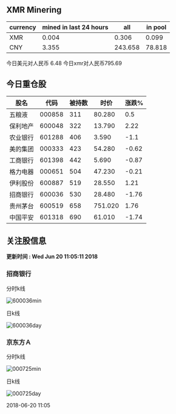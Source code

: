 ## XMR Minering

|currency|mined in last 24 hours|all|in pool|
|---|---|---|---|
|XMR|0.004|0.306|0.099|
|CNY|3.355|243.658|78.818|

今日美元对人民币 6.48	今日xmr对人民币795.69


## 今日重仓股 

|股名|代码|被持数|时价|涨跌%|
|---|---|---|---|---|
|五粮液|000858|311|80.280|0.5|
|保利地产|600048|322|13.790|2.22|
|农业银行|601288|406|3.590|-1.1|
|美的集团|000333|423|54.280|-0.62|
|工商银行|601398|442|5.690|-0.87|
|格力电器|000651|504|47.230|-0.21|
|伊利股份|600887|519|28.550|1.21|
|招商银行|600036|530|28.480|-1.76|
|贵州茅台|600519|658|751.020|1.76|
|中国平安|601318|690|61.010|-1.74|

## 关注股信息
**更新时间 : Wed Jun 20 11:05:11 2018**
### 招商银行 
分时k线

![600036min](http://image.sinajs.cn/newchart/min/n/sh600036.gif)

日k线

![600036day](http://image.sinajs.cn/newchart/daily/n/sh600036.gif)

### 京东方Ａ 
分时k线

![000725min](http://image.sinajs.cn/newchart/min/n/sz000725.gif)

日k线

![000725day](http://image.sinajs.cn/newchart/daily/n/sz000725.gif)

2018-06-20 11:05